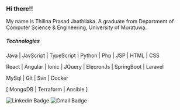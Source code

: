 ### Hi there!!
My name is Thilina Prasad Jaathilaka. A graduate from Department of Computer Science & Engineering, University of Moratuwa.

##### Technologies
Java | JavScript | TypeScript | Python | Php | JSP | HTML | CSS

React | Angular | Ionic | JQuery | ElecronJs | SpringBoot | Laravel

MySql | Git | Svn | Docker

[ MongoDB | Terraform | Ansible ]

![Linkedin Badge](https://img.shields.io/badge/-Thilina%20Prasad%20Jyathilaka-blue?style=flat-square&logo=Linkedin&logoColor=white&link=https://www.linkedin.com/in/thilinaprasad) ![Gmail Badge](https://img.shields.io/badge/-thilinaprasad.15@cse.mrt.ac.lk-c14438?style=flat-square&logo=Gmail&logoColor=white)
